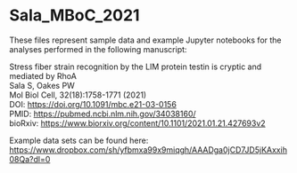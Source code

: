 # Sala_MBoC_2021

These files represent sample data and example Jupyter notebooks for the analyses performed in the following manuscript:

Stress fiber strain recognition by the LIM protein testin is cryptic and mediated by RhoA<br>
Sala S, Oakes PW<br>
Mol Biol Cell, 32(18):1758-1771 (2021)<br>
DOI: https://doi.org/10.1091/mbc.e21-03-0156<br>
PMID: https://pubmed.ncbi.nlm.nih.gov/34038160/<br>
bioRxiv: https://www.biorxiv.org/content/10.1101/2021.01.21.427693v2<br>

Example data sets can be found here:<br>
https://www.dropbox.com/sh/yfbmxa99x9miqgh/AAADga0jCD7JD5jKAxxih08Qa?dl=0
